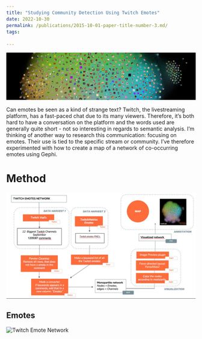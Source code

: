 ```yaml
---
title: "Studying Community Detection Using Twitch Emotes"
date: 2022-10-30
permalink: /publications/2015-10-01-paper-title-number-3.md/
tags:

---
```


![Twitchemotes](/images/twitchemotes.jpg)

Can emotes be seen as a kind of strange text? Twitch, the livestreaming platform, has a fast-paced chat due to its many viewers. Therefore, it’s both hard to have a conversation on the platform and the words used are generally quite short - not so interesting in regards to semantic analysis. I’m thinking of another way to research this communication: focusing on emotes. Their use is tied to the specific stream or community. I’ve therefore experimented with how to create a map of a network of co-occurring emotes using Gephi. 

Method
======

![Twitch Emote Network](/images/twitchemotes123.jpg)

Emotes
------
![Twitch Emote Network](/images/twitchnetwork.png)




